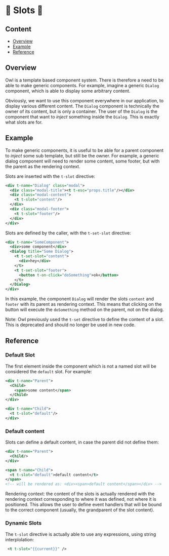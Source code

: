 # 🦉 Slots 🦉

## Content

- [Overview](#overview)
- [Example](#example)
- [Reference](#reference)

## Overview

Owl is a template based component system. There is therefore a need to be able
to make generic components. For example, imagine a generic `Dialog`
component, which is able to display some arbitrary content.

Obviously, we want to use this component everywhere in our application, to
display various different content. The `Dialog` component is technically the
owner of its content, but is only a container. The user of the `Dialog` is
the component that want to _inject_ something inside the `Dialog`. This is
exactly what slots are for.

## Example

To make generic components, it is useful to be able for a parent component to _inject_
some sub template, but still be the owner. For example, a generic dialog component
will need to render some content, some footer, but with the parent as the
rendering context.

Slots are inserted with the `t-slot` directive:

```xml
<div t-name="Dialog" class="modal">
  <div class="modal-title"><t t-esc="props.title"/></div>
  <div class="modal-content">
    <t t-slot="content"/>
  </div>
  <div class="modal-footer">
    <t t-slot="footer"/>
  </div>
</div>
```

Slots are defined by the caller, with the `t-set-slot` directive:

```xml
<div t-name="SomeComponent">
  <div>some component</div>
  <Dialog title="Some Dialog">
    <t t-set-slot="content">
      <div>hey</div>
    </t>
    <t t-set-slot="footer">
      <button t-on-click="doSomething">ok</button>
    </t>
  </Dialog>
</div>
```

In this example, the component `Dialog` will render the slots `content` and `footer`
with its parent as rendering context. This means that clicking on the button
will execute the `doSomething` method on the parent, not on the dialog.

Note: Owl previously used the `t-set` directive to define the content of a slot.
This is deprecated and should no longer be used in new code.

## Reference

### Default Slot

The first element inside the component which is not a named slot will
be considered the `default` slot. For example:

```xml
<div t-name="Parent">
  <Child>
    <span>some content</span>
  </Child>
</div>

<div t-name="Child">
  <t t-slot="default"/>
</div>
```

### Default content

Slots can define a default content, in case the parent did not define them:

```xml
<div t-name="Parent">
  <Child/>
</div>

<span t-name="Child">
  <t t-slot="default">default content</t>
</span>
<!-- will be rendered as: <div><span>default content</span></div> -->
```

Rendering context: the content of the slots is actually rendered with the
rendering context corresponding to where it was defined, not where it is
positioned. This allows the user to define event handlers that will be bound
to the correct component (usually, the grandparent of the slot content).

### Dynamic Slots

The `t-slot` directive is actually able to use any expressions, using string
interplolation:

```xml
 <t t-slot="{{current}}" />
```
